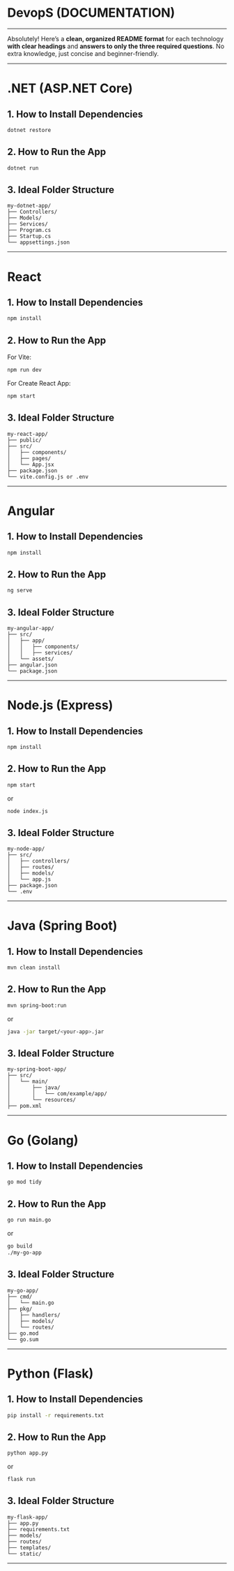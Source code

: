 # DevopS (DOCUMENTATION)
---

Absolutely! Here’s a **clean, organized README format** for each technology **with clear headings** and **answers to only the three required questions**.
No extra knowledge, just concise and beginner-friendly.

---

# .NET (ASP.NET Core)

## 1. How to Install Dependencies

```bash
dotnet restore
```

## 2. How to Run the App

```bash
dotnet run
```

## 3. Ideal Folder Structure

```
my-dotnet-app/
├── Controllers/
├── Models/
├── Services/
├── Program.cs
├── Startup.cs
└── appsettings.json
```

---

# React

## 1. How to Install Dependencies

```bash
npm install
```

## 2. How to Run the App

For Vite:

```bash
npm run dev
```

For Create React App:

```bash
npm start
```

## 3. Ideal Folder Structure

```
my-react-app/
├── public/
├── src/
│   ├── components/
│   ├── pages/
│   └── App.jsx
├── package.json
└── vite.config.js or .env
```

---

# Angular

## 1. How to Install Dependencies

```bash
npm install
```

## 2. How to Run the App

```bash
ng serve
```

## 3. Ideal Folder Structure

```
my-angular-app/
├── src/
│   ├── app/
│   │   ├── components/
│   │   ├── services/
│   └── assets/
├── angular.json
└── package.json
```

---

# Node.js (Express)

## 1. How to Install Dependencies

```bash
npm install
```

## 2. How to Run the App

```bash
npm start
```

or

```bash
node index.js
```

## 3. Ideal Folder Structure

```
my-node-app/
├── src/
│   ├── controllers/
│   ├── routes/
│   ├── models/
│   └── app.js
├── package.json
└── .env
```

---

# Java (Spring Boot)

## 1. How to Install Dependencies

```bash
mvn clean install
```

## 2. How to Run the App

```bash
mvn spring-boot:run
```

or

```bash
java -jar target/<your-app>.jar
```

## 3. Ideal Folder Structure

```
my-spring-boot-app/
├── src/
│   └── main/
│       ├── java/
│       │   └── com/example/app/
│       └── resources/
├── pom.xml
```

---

# Go (Golang)

## 1. How to Install Dependencies

```bash
go mod tidy
```

## 2. How to Run the App

```bash
go run main.go
```

or

```bash
go build
./my-go-app
```

## 3. Ideal Folder Structure

```
my-go-app/
├── cmd/
│   └── main.go
├── pkg/
│   ├── handlers/
│   ├── models/
│   └── routes/
├── go.mod
└── go.sum
```

---

# Python (Flask)

## 1. How to Install Dependencies

```bash
pip install -r requirements.txt
```

## 2. How to Run the App

```bash
python app.py
```

or

```bash
flask run
```

## 3. Ideal Folder Structure

```
my-flask-app/
├── app.py
├── requirements.txt
├── models/
├── routes/
├── templates/
└── static/
```

---



